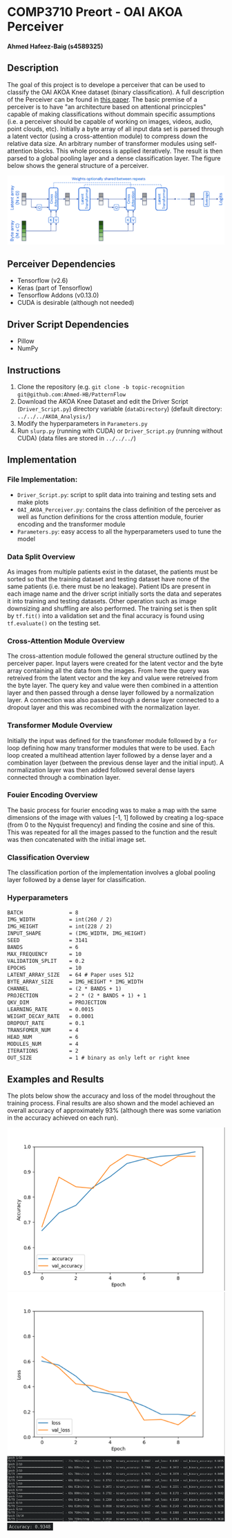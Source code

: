 # COMP3710 Preort - OAI AKOA Perceiver
#### Ahmed Hafeez-Baig (s4589325)

## Description
The goal of this project is to develope a perceiver that can be used to classify the OAI AKOA Knee dataset (binary classification). A full description of the Perceiver can be found in [this paper](https://arxiv.org/abs/2103.03206). The basic premise of a perceiver is to have "an architecture based on attentional princicples" capable of making classifications without dommain specific assumptions (i.e. a perceiver should be capable of working on images, videos, audio, point clouds, etc). Initially a byte array of all input data set is parsed through a latent vector (using a cross-attention module) to compress down the relative data size. An arbitrary number of transformer modules using self-attention blocks. This whole process is applied iteratively. The result is then parsed to a global pooling layer and a dense classification layer. The figure below shows the general structure of a perceiver.

![](Images/Perceiver.png)

## Perceiver Dependencies
- Tensorflow (v2.6)
- Keras (part of Tensorflow)
- Tensorflow Addons (v0.13.0)
- CUDA is desirable (although not needed)

## Driver Script Dependencies
- Pillow
- NumPy

## Instructions
1. Clone the repository (e.g. `git clone -b topic-recognition git@github.com:Ahmed-HB/PatternFlow`
2. Download the AKOA Knee Dataset and edit the Driver Script (`Driver_Script.py`) directory variable (`dataDirectory`) (default directory: `../../../AKOA_Analysis/`)
3. Modify the hyperparameters in `Parameters.py`
4. Run `slurp.py` (running with CUDA) or `Driver_Script.py` (running without CUDA) (data files are stored in `../../../`)

## Implementation
### File Implementation:
- `Driver_Script.py`: script to split data into training and testing sets and make plots
- `OAI_AKOA_Perceiver.py`: contains the class definition of the perceiver as well as function definitions for the cross attention module, fourier encoding and the transformer module
- `Parameters.py`: easy access to all the hyperparameters used to tune the model

### Data Split Overview
As images from multiple patients exist in the dataset, the patients must be sorted so that the training dataset and testing dataset have none of the same patients (i.e. there must be no leakage). Patient IDs are present in each image name and the driver script initially sorts the data and seperates it into training and testing datasets. Other operation such as image downsizing and shuffling are also performed. The training set is then split by `tf.fit()` into a validation set and the final accuracy is found using `tf.evaluate()` on the testing set.

### Cross-Attention Module Overview
The cross-attention module followed the general structure outlined by the perceiver paper. Input layers were created for the latent vector and the byte array containing all the data from the images. From here the query was retreived from the latent vector and the key and value were retreived from the byte layer. The query key and value were then combined in a attention layer and then passed through a dense layer followed by a normalization layer. A connection was also passed through a dense layer connected to a dropout layer and this was recombined with the normalization layer.

### Transformer Module Overview
Initially the input was defined for the transfomer module followed by a `for` loop defining how many transformer modules that were to be used. Each loop created a multihead attention layer followed by a dense layer and a combination layer (between the previous dense layer and the initial input). A normalization layer was then added followed several dense layers connected through a combination layer.

### Fouier Encoding Overview
The basic process for fourier encoding was to make a map with the same dimensions of the image with values \[-1, 1\] followed by creating a log-space (from 0 to the Nyquist frequency) and finding the cosine and sine of this. This was repeated for all the images passed to the function and the result was then concatenated with the initial image set.

### Classification Overview
The classification portion of the implementation involves a global pooling layer followed by a dense layer for classification.

### Hyperparameters
```
BATCH				= 8
IMG_WIDTH			= int(260 / 2)
IMG_HEIGHT			= int(228 / 2)
INPUT_SHAPE			= (IMG_WIDTH, IMG_HEIGHT)
SEED				= 3141
BANDS				= 6
MAX_FREQUENCY		= 10
VALIDATION_SPLIT	= 0.2
EPOCHS				= 10
LATENT_ARRAY_SIZE	= 64 # Paper uses 512
BYTE_ARRAY_SIZE		= IMG_HEIGHT * IMG_WIDTH
CHANNEL				= (2 * BANDS + 1)
PROJECTION			= 2 * (2 * BANDS + 1) + 1
QKV_DIM				= PROJECTION
LEARNING_RATE		= 0.0015
WEIGHT_DECAY_RATE	= 0.0001
DROPOUT_RATE		= 0.1
TRANSFOMER_NUM		= 4
HEAD_NUM			= 6
MODULES_NUM			= 4
ITERATIONS			= 2
OUT_SIZE			= 1 # binary as only left or right knee
```

## Examples and Results

The plots below show the accuracy and loss of the model throughout the training process. Final results are also shown and the model achieved an overall accuracy of approximately 93% (although there was some variation in the accuracy achieved on each run).

![](Images/Accuracy_Plot.png)
![](Images/Loss_Plot.png)
![](Images/Result.png)
![](Images/Accuracy.png)

